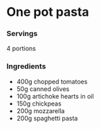 
# One pot pasta

### Servings
4 portions

### Ingredients
* 400g chopped tomatoes
* 50g canned olives
* 100g artichoke hearts in oil
* 150g chickpeas
* 200g mozzarella
* 200g spaghetti pasta

